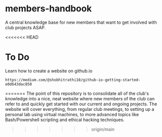 # members-handbook
A central knowledge base for new members that want to get involved with club projects ASAP.

<<<<<<< HEAD
# To Do

Learn how to create a website on github.io
```
https://medium.com/@shobhitrathi10/github-io-getting-started-e0d643dac850
```
=======
The point of this repository is to consolidate all of the club's knowledge into a nice, neat website where new members of the club can refer to and quickly get started with our current and ongoing projects. The website will cover everything, from regular club meetings, to setting up a personal lab using virtual machines, to more advanced topics like Bash/Powershell scripting and ethical hacking techniques.
>>>>>>> origin/main
